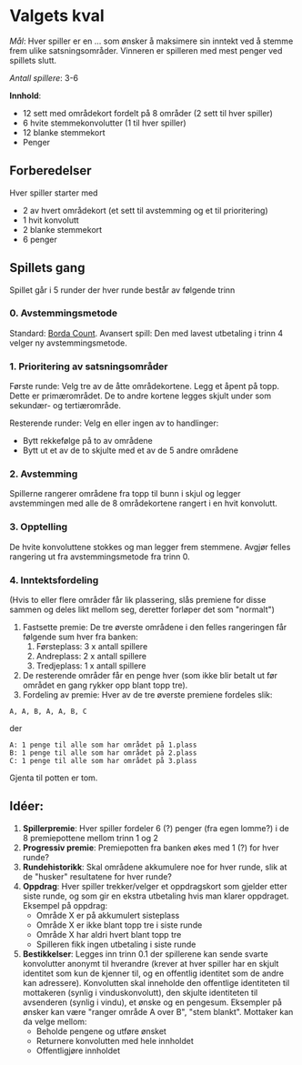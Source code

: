 # Valgets kval

*Mål*: Hver spiller er en ... som ønsker å maksimere sin inntekt ved å stemme frem ulike satsningsområder.
Vinneren er spilleren med mest penger ved spillets slutt.

*Antall spillere*: 3-6

**Innhold**:
- 12 sett med områdekort fordelt på 8 områder (2 sett til hver spiller)
- 6 hvite stemmekonvolutter (1 til hver spiller)
- 12 blanke stemmekort
- Penger

## Forberedelser
Hver spiller starter med
- 2 av hvert områdekort (et sett til avstemming og et til prioritering)
- 1 hvit konvolutt
- 2 blanke stemmekort
- 6 penger

## Spillets gang
Spillet går i 5 runder der hver runde består av følgende trinn

### 0. Avstemmingsmetode
Standard: [Borda Count](https://en.wikipedia.org/wiki/Borda_count). Avansert spill: Den med lavest utbetaling i trinn 4 velger ny avstemmingsmetode.

### 1. Prioritering av satsningsområder
Første runde: Velg tre av de åtte områdekortene. 
Legg et åpent på topp. Dette er primærområdet. 
De to andre kortene legges skjult under som sekundær- og tertiærområde.

Resterende runder: Velg en eller ingen av to handlinger:
- Bytt rekkefølge på to av områdene
- Bytt ut et av de to skjulte med et av de 5 andre områdene

### 2. Avstemming
Spillerne rangerer områdene fra topp til bunn i skjul og legger avstemmingen med alle de 8 områdekortene rangert i en hvit konvolutt.

### 3. Opptelling
De hvite konvoluttene stokkes og man legger frem stemmene.
Avgjør felles rangering ut fra avstemmingsmetode fra trinn 0.

### 4. Inntektsfordeling
(Hvis to eller flere områder får lik plassering, slås premiene for disse sammen og deles likt mellom seg, deretter forløper det som "normalt")
1. Fastsette premie: De tre øverste områdene i den felles rangeringen får følgende sum hver fra banken:
    1. Førsteplass: 3 x antall spillere
    2. Andreplass: 2 x antall spillere
    3. Tredjeplass: 1 x antall spillere
2. De resterende områder får en penge hver (som ikke blir betalt ut før området en gang rykker opp blant topp tre).
3. Fordeling av premie: Hver av de tre øverste premiene fordeles slik:
```
A, A, B, A, A, B, C
```
der
```
A: 1 penge til alle som har området på 1.plass
B: 1 penge til alle som har området på 2.plass
C: 1 penge til alle som har området på 3.plass
```
Gjenta til potten er tom.

## Idéer:
1. **Spillerpremie**: Hver spiller fordeler 6 (?) penger (fra egen lomme?) i de 8 premiepottene mellom trinn 1 og 2
2. **Progressiv premie**: Premiepotten fra banken økes med 1 (?) for hver runde?
3. **Rundehistorikk**: Skal områdene akkumulere noe for hver runde, slik at de "husker" resultatene for hver runde?
4. **Oppdrag**: Hver spiller trekker/velger et oppdragskort som gjelder etter siste runde, og som gir en ekstra utbetaling hvis man klarer oppdraget.
Eksempel på oppdrag:
    - Område X er på akkumulert sisteplass
    - Område X er ikke blant topp tre i siste runde
    - Område X har aldri hvert blant topp tre
    - Spilleren fikk ingen utbetaling i siste runde
5. **Bestikkelser**: Legges inn trinn 0.1 der spillerene kan sende svarte konvolutter anonymt til hverandre (krever at hver spiller har en skjult identitet som kun de kjenner til, og en offentlig identitet som de andre kan adressere). Konvolutten skal inneholde den offentlige identiteten til mottakeren (synlig i vinduskonvolutt), den skjulte identiteten til avsenderen (synlig i vindu), et ønske og en pengesum. Eksempler på ønsker kan være "ranger område A over B", "stem blankt". Mottaker kan da velge mellom:
    - Beholde pengene og utføre ønsket
    - Returnere konvolutten med hele innholdet
    - Offentligjøre innholdet

